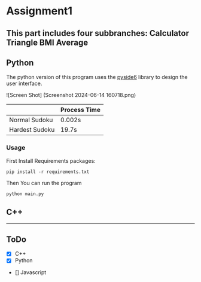 # Assignment1
This part includes four subbranches:
Calculator
Triangle
BMI
Average
---
## Python
The python version of this program uses the [pyside6](https://doc.qt.io/qtforpython-6/) library to design the user interface.

![Screen Shot] (Screenshot 2024-06-14 160718.png)

|   | Process Time |
|---|--------------|
|Normal Sudoku |0.002s |
|Hardest Sudoku | 19.7s |

### Usage 
First Install Requirements packages:
```
pip install -r requirements.txt
```
Then You can run the program
```
python main.py
```
## C++

---
## ToDo
- [x] C++
- [x] Python
- [] Javascript
